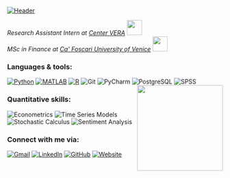 [![Header](https://raw.githubusercontent.com/dang-trung/dang-trung/master/intro.gif)](https://dang-trung.github.io/)

_Research Assistant Intern at [Center VERA](https://www.unive.it/pag/35190/)_ <img src="https://media.giphy.com/media/l1J9RFoDzCDrkqtEc/giphy.gif" width="35">  
_MSc in Finance at [Ca' Foscari University of Venice](https://www.unive.it/pag/13526/)_ <img src="https://raw.githubusercontent.com/dang-trung/dang-trung/master/graduation.gif" width="35">

### Languages & tools:

[![Python](https://img.shields.io/badge/-Python-white?&logo=python&logoColor=blue)](https://github.com/dang-trung?tab=repositories&q=&type=&language=python)
[![MATLAB](https://img.shields.io/badge/-MATLAB-white?&logo=Mathworks&logoColor=ffa500)](https://github.com/dang-trung?tab=repositories&q=&type=&language=matlab)
[![R](https://img.shields.io/badge/-R-white?&logo=R&logoColor=blue)](https://github.com/dang-trung?tab=repositories&q=&type=&language=r)
![Git](https://img.shields.io/badge/-Git-fff?&logo=git&style=flat)
![PyCharm](https://img.shields.io/badge/-PyCharm-fff?&logo=pycharm&style=flat&logoColor=black)
![PostgreSQL](https://img.shields.io/badge/-PostgreSQL-white?&logo=PostgreSQL&logoColor=336791)
![SPSS](https://img.shields.io/badge/-SPSS-white?&logo=IBM&logoColor=blue)
<img align='right' src= "https://media.giphy.com/media/du3J3cXyzhj75IOgvA/giphy.gif" width="200">

### Quantitative skills:

![Econometrics](https://img.shields.io/badge/-📕%20Econometrics-white)
![Time Series Models](https://img.shields.io/badge/-📉%20Time%20Series%20Models-white)
![Stochastic Calculus](https://img.shields.io/badge/-📚%20Stochastic%20Calculus-white)
![Sentiment Analysis](https://img.shields.io/badge/-💬%20Sentiment%20Analysis-white)

### Connect with me via:
[![Gmail](https://img.shields.io/badge/-Gmail-white.svg?&logo=gmail&logoColor=)](mailto:dangtrung@gmail.com)
[![LinkedIn](https://img.shields.io/badge/-LinkedIn-white.svg?&logo=linkedin&logoColor=blue)](https://linkedin.com/in/dang-trung)
[![GitHub](https://img.shields.io/badge/-GitHub-white.svg?&logo=github&logoColor=black)](https://github.com/dang-trung/)
[![Website](https://img.shields.io/badge/-⭐%20Website-white)](https://dang-trung.github.io/)
